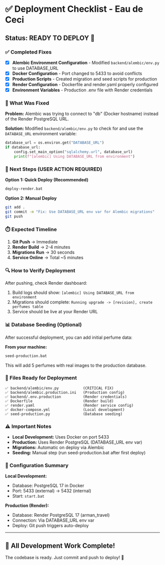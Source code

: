 # ✅ Deployment Checklist - Eau de Ceci

## Status: READY TO DEPLOY 🚀

### ✅ Completed Fixes

- [x] **Alembic Environment Configuration** - Modified `backend/alembic/env.py` to use DATABASE_URL
- [x] **Docker Configuration** - Port changed to 5433 to avoid conflicts
- [x] **Production Scripts** - Created migration and seed scripts for production
- [x] **Render Configuration** - Dockerfile and render.yaml properly configured
- [x] **Environment Variables** - Production .env file with Render credentials

### 🔧 What Was Fixed

**Problem:** Alembic was trying to connect to "db" (Docker hostname) instead of the Render PostgreSQL URL.

**Solution:** Modified `backend/alembic/env.py` to check for and use the `DATABASE_URL` environment variable:

```python
database_url = os.environ.get("DATABASE_URL")
if database_url:
    config.set_main_option("sqlalchemy.url", database_url)
    print(f"[alembic] Using DATABASE_URL from environment")
```

### 🚀 Next Steps (USER ACTION REQUIRED)

**Option 1: Quick Deploy (Recommended)**
```bash
deploy-render.bat
```

**Option 2: Manual Deploy**
```bash
git add .
git commit -m "Fix: Use DATABASE_URL env var for Alembic migrations"
git push
```

### ⏱️ Expected Timeline

1. **Git Push** → Immediate
2. **Render Build** → 2-4 minutes
3. **Migrations Run** → 30 seconds
4. **Service Online** → Total ~5 minutes

### 🔍 How to Verify Deployment

After pushing, check Render dashboard:
1. Build logs should show: `[alembic] Using DATABASE_URL from environment`
2. Migrations should complete: `Running upgrade -> [revision], create perfumes table`
3. Service should be live at your Render URL

### 📊 Database Seeding (Optional)

After successful deployment, you can add initial perfume data:

**From your machine:**
```bash
seed-production.bat
```

This will add 5 perfumes with real images to the production database.

### 🎯 Files Ready for Deployment

```
✅ backend/alembic/env.py           (CRITICAL FIX)
✅ backend/alembic.production.ini   (Production config)
✅ backend/.env.production          (Render credentials)
✅ Dockerfile                       (Render build)
✅ render.yaml                      (Render service config)
✅ docker-compose.yml               (Local development)
✅ seed-production.py               (Database seeding)
```

### ⚠️ Important Notes

- **Local Development:** Uses Docker on port 5433
- **Production:** Uses Render PostgreSQL (DATABASE_URL env var)
- **Migrations:** Automatic on deploy via Alembic
- **Seeding:** Manual step (run seed-production.bat after first deploy)

### 📝 Configuration Summary

**Local Development:**
- Database: PostgreSQL 17 in Docker
- Port: 5433 (external) → 5432 (internal)
- Start: `start.bat`

**Production (Render):**
- Database: Render PostgreSQL 17 (arman_travel)
- Connection: Via DATABASE_URL env var
- Deploy: Git push triggers auto-deploy

---

## 🎉 All Development Work Complete!

The codebase is ready. Just commit and push to deploy! 🚀
